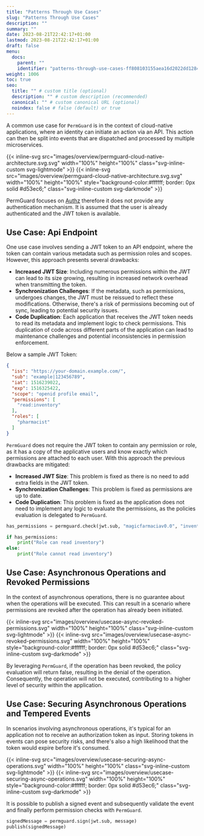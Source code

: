```yaml
---
title: "Patterns Through Use Cases"
slug: "Patterns Through Use Cases"
description: ""
summary: ""
date: 2023-08-21T22:42:17+01:00
lastmod: 2023-08-21T22:42:17+01:00
draft: false
menu:
  docs:
    parent: ""
    identifier: "patterns-through-use-cases-ff808103155aea16d2022dd1284416bf"
weight: 1006
toc: true
seo:
  title: "" # custom title (optional)
  description: "" # custom description (recommended)
  canonical: "" # custom canonical URL (optional)
  noindex: false # false (default) or true
---
```


A common use case for `PermGuard` is in the context of cloud-native applications, where an identity can initiate an action via an API. This action can then be split into events that are dispatched and processed by multiple microservices.

{{< inline-svg src="images/overview/permguard-cloud-native-architecture.svg.svg" width="100%" height="100%" class="svg-inline-custom svg-lightmode" >}}
{{< inline-svg src="images/overview/permguard-cloud-native-architecture.svg.svg" width="100%" height="100%" style="background-color:#ffffff; border: 0px solid #d53ec6;"  class="svg-inline-custom svg-darkmode" >}}

PermGuard focuses on [Authz](/docs/concepts/authn-authz/authn-vs-authz/) therefore it does not provide any authentication mechanism. It is assumed that the user is already authenticated and the JWT token is available.

## Use Case: Api Endpoint

One use case involves sending a JWT token to an API endpoint, where the token can contain various metadata such as permission roles and scopes. However, this approach presents several drawbacks:

- **Increased JWT Size**: Including numerous permissions within the JWT can lead to its size growing, resulting in increased network overhead when transmitting the token.
- **Synchronization Challenges**: If the metadata, such as permissions, undergoes changes, the JWT must be reissued to reflect these modifications. Otherwise, there's a risk of permissions becoming out of sync, leading to potential security issues.
- **Code Duplication**: Each application that receives the JWT token needs to read its metadata and implement logic to check permissions. This duplication of code across different parts of the application can lead to maintenance challenges and potential inconsistencies in permission enforcement.

Below a sample JWT Token:

```json
{
  "iss": "https://your-domain.example.com/",
  "sub": "example|123456789",
  "iat": 1516239022,
  "exp": 1516325422,
  "scope": "openid profile email",
  "permissions": [
    "read:inventory"
  ],
  "roles": [
    "pharmacist"
  ]
}
```

`PermGuard` does not require the JWT token to contain any permission or role, as it has a copy of the applicative users and know exactly which permissions are attached to each user.
With this approach the previous drawbacks are mitigated:

- **Increased JWT Size**: This problem is fixed as there is no need to add extra fields in the JWT token.
- **Synchronization Challenges**: This problem is fixed as permissions are up to date.
- **Code Duplication**: This problem is fixed as the application does not need to implement any logic to evaluate the permissions, as the policies evaluation is delegated to `PermGuard`.

```python {title="app.py"}
has_permissions = permguard.check(jwt.sub, "magicfarmaciav0.0", "inventory", "read")

if has_permissions:
    print("Role can read inventory")
else:
    print("Role cannot read inventory")
```

## Use Case: Asynchronous Operations and Revoked Permissions

In the context of asynchronous operations, there is no guarantee about when the operations will be executed. This can result in a scenario where permissions are revoked after the operation has already been initiated.

{{< inline-svg src="images/overview/usecase-async-revoked-permissions.svg" width="100%" height="100%" class="svg-inline-custom svg-lightmode" >}}
{{< inline-svg src="images/overview/usecase-async-revoked-permissions.svg" width="100%" height="100%" style="background-color:#ffffff; border: 0px solid #d53ec6;"  class="svg-inline-custom svg-darkmode" >}}

By leveraging `PermGuard`, if the operation has been revoked, the policy evaluation will return false, resulting in the denial of the operation. Consequently, the operation will not be executed, contributing to a higher level of security within the application.

## Use Case: Securing Asynchronous Operations and Tempered Events

In scenarios involving asynchronous operations, it's typical for an application not to receive an authorization token as input.
Storing tokens in events can pose security risks, and there's also a high likelihood that the token would expire before it's consumed.

{{< inline-svg src="images/overview/usecase-securing-async-operations.svg" width="100%" height="100%" class="svg-inline-custom svg-lightmode" >}}
{{< inline-svg src="images/overview/usecase-securing-async-operations.svg" width="100%" height="100%" style="background-color:#ffffff; border: 0px solid #d53ec6;"  class="svg-inline-custom svg-darkmode" >}}

It is possible to publish a signed event and subsequently validate the event and finally perform permission checks with `PermGuard`.

```python {title="app.py"}
signedMessage = permguard.sign(jwt.sub, message)
publish(signedMessage)
```
